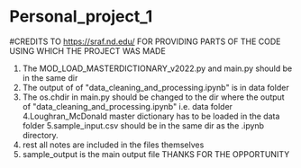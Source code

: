 # Personal_project_1
 
#CREDITS TO https://sraf.nd.edu/ FOR PROVIDING PARTS OF THE CODE USING WHICH THE PROJECT WAS MADE
1. The MOD_LOAD_MASTERDICTIONARY_v2022.py and main.py should be in the same dir
2. The output of of "data_cleaning_and_processing.ipynb" is in data folder
3. The os.chdir in main.py should be changed to the dir where the output of "data_cleaning_and_processing.ipynb" i.e. data folder
4.Loughran_McDonald master dictionary has to be loaded in the data folder
5.sample_input.csv should be in the same dir as the .ipynb directory.
6. rest all notes are included in the files themselves
7. sample_output is the main output file
THANKS FOR THE OPPORTUNITY
